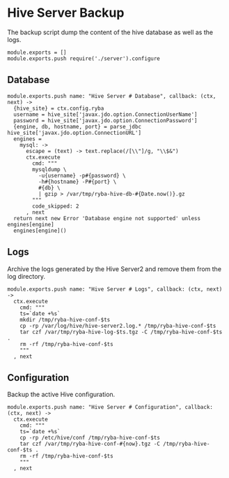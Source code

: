 
# Hive Server Backup

The backup script dump the content of the hive database as well as the logs.

    module.exports = []
    module.exports.push require('./server').configure

## Database

    module.exports.push name: "Hive Server # Database", callback: (ctx, next) ->
      {hive_site} = ctx.config.ryba
      username = hive_site['javax.jdo.option.ConnectionUserName']
      password = hive_site['javax.jdo.option.ConnectionPassword']
      {engine, db, hostname, port} = parse_jdbc hive_site['javax.jdo.option.ConnectionURL']
      engines = 
        mysql: ->
          escape = (text) -> text.replace(/[\\"]/g, "\\$&")
          ctx.execute
            cmd: """
            mysqldump \
              -u{username} -p#{password} \
              -h#{hostname} -P#{port} \
              #{db} \
              | gzip > /var/tmp/ryba-hive-db-#{Date.now()}.gz
            """
            code_skipped: 2
          , next
      return next new Error 'Database engine not supported' unless engines[engine]
      engines[engine]()

## Logs

Archive the logs generated by the Hive Server2 and remove them from the log
directory.

    module.exports.push name: "Hive Server # Logs", callback: (ctx, next) ->
      ctx.execute
        cmd: """
        ts=`date +%s`
        mkdir /tmp/ryba-hive-conf-$ts
        cp -rp /var/log/hive/hive-server2.log.* /tmp/ryba-hive-conf-$ts
        tar czf /var/tmp/ryba-hive-log-$ts.tgz -C /tmp/ryba-hive-conf-$ts .
        rm -rf /tmp/ryba-hive-conf-$ts
        """
      , next

## Configuration

Backup the active Hive configuration.

    module.exports.push name: "Hive Server # Configuration", callback: (ctx, next) ->
      ctx.execute
        cmd: """
        ts=`date +%s`
        cp -rp /etc/hive/conf /tmp/ryba-hive-conf-$ts
        tar czf /var/tmp/ryba-hive-conf-#{now}.tgz -C /tmp/ryba-hive-conf-$ts .
        rm -rf /tmp/ryba-hive-conf-$ts
        """
      , next


